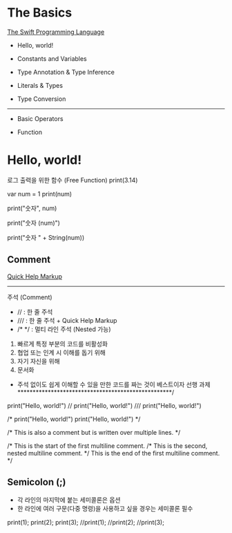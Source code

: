 # The Basics

 [The Swift Programming Language](https://developer.apple.com/library/content/documentation/Swift/Conceptual/Swift_Programming_Language/StringsAndCharacters.html#)

 

 * Hello, world!

 * Constants and Variables

 * Type Annotation & Type Inference

 * Literals & Types

 * Type Conversion

 ---

 * Basic Operators

 * Function

 











 # Hello, world!


로그 출력을 위한 함수 (Free Function)
print(3.14)

var num = 1
print(num)

print("숫자", num)

print("숫자 \(num)")

print("숫자 " + String(num))

 ## Comment
 [Quick Help Markup](https://goo.gl/YTge3C)

***************************************************
 주석 (Comment)
 - //  : 한 줄 주석
 - /// : 한 줄 주석 + Quick Help Markup
 - /* */ : 멀티 라인 주석  (Nested 가능)
 
 1. 빠르게 특정 부분의 코드를 비활성화
 2. 협업 또는 인계 시 이해를 돕기 위해
 3. 자기 자신을 위해
 4. 문서화
 
 - 주석 없이도 쉽게 이해할 수 있을 만한 코드를 짜는 것이 베스트이자 선행 과제
 ***************************************************/


print("Hello, world!")
// print("Hello, world!")
/// print("Hello, world!")

/*
 print("Hello, world!")
 print("Hello, world!")
 */

/* This is also a comment
 but is written over multiple lines. */

/*
 This is the start of the first multiline comment.
 /* This is the second, nested multiline comment. */
 This is the end of the first multiline comment.
 */
 



 ## Semicolon (;)
 - 각 라인의 마지막에 붙는 세미콜론은 옵션
 - 한 라인에 여러 구문(다중 명령)을 사용하고 싶을 경우는 세미콜론 필수
 
print(1); print(2); print(3);
//print(1);
//print(2);
//print(3);



